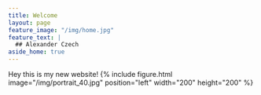 ```yaml
---
title: Welcome
layout: page
feature_image: "/img/home.jpg"
feature_text: |
  ## Alexander Czech
aside_home: true
---
```

Hey this is my new website! 
{% include figure.html image="/img/portrait_40.jpg" position="left" width="200" height="200" %} 
